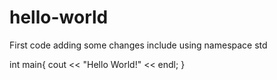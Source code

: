 # hello-world
First code
adding some changes
include <iostream>
  using namespace std
  
  int main{
  cout << "Hello World!" << endl;
  }
